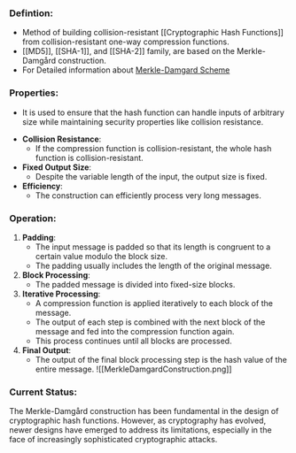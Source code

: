 ### Defintion:
- Method of building collision-resistant [[Cryptographic Hash Functions]] from collision-resistant one-way compression functions.
- [[MD5]], [[SHA-1]], and [[SHA-2]] family, are based on the Merkle-Damgård construction.
- For Detailed information about [Merkle-Damgard Scheme](https://www.geeksforgeeks.org/merkle-damgard-scheme-in-cryptography/)
### Properties:
* It is used to ensure that the hash function can handle inputs of arbitrary size while maintaining security properties like collision resistance.
- **Collision Resistance**:
	- If the compression function is collision-resistant, the whole hash function is collision-resistant.
- **Fixed Output Size**: 
	- Despite the variable length of the input, the output size is fixed.
- **Efficiency**: 
	- The construction can efficiently process very long messages.
### Operation:
1. **Padding**: 
	- The input message is padded so that its length is congruent to a certain value modulo the block size. 
	- The padding usually includes the length of the original message.
2. **Block Processing**: 
	- The padded message is divided into fixed-size blocks. 
3. **Iterative Processing**:
	- A compression function is applied iteratively to each block of the message. 
	- The output of each step is combined with the next block of the message and fed into the compression function again.
	- This process continues until all blocks are processed.
4. **Final Output**: 
	- The output of the final block processing step is the hash value of the entire message.
![[MerkleDamgardConstruction.png]]
### Current Status:
The Merkle-Damgård construction has been fundamental in the design of cryptographic hash functions. However, as cryptography has evolved, newer designs have emerged to address its limitations, especially in the face of increasingly sophisticated cryptographic attacks.
